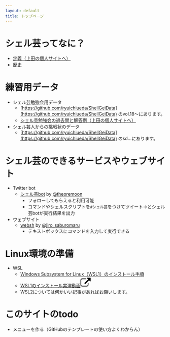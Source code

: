 ```yaml
---
layout: default
title: トップページ
---
```


# シェル芸ってなに？


* [定義（上田の個人サイトへ）](https://b.ueda.tech/?page=01434#%E3%82%B7%E3%82%A7%E3%83%AB%E8%8A%B8%E3%81%AE%E5%AE%9A%E7%BE%A9%E3%83%90%E3%83%BC%E3%82%B8%E3%83%A7%E3%83%B311)
* [歴史](history.html)


# 練習用データ

* シェル芸勉強会用データ
    * [https://github.com/ryuichiueda/ShellGeiData](https://github.com/ryuichiueda/ShellGeiData) のvol.18〜にあります。
    * [シェル芸勉強会の過去問と解答例（上田の個人サイトへ）](https://b.ueda.tech/?page=00684)
* シェル芸人からの挑戦状のデータ
    * [https://github.com/ryuichiueda/ShellGeiData](https://github.com/ryuichiueda/ShellGeiData) のsd...にあります。


# シェル芸のできるサービスやウェブサイト

* Twitter bot
    * [シェル芸bot](https://twitter.com/minyoruminyon) by [@theoremoon](https://twitter.com/theoremoon)
        * フォローしてもらえると利用可能
        * コマンドやシェルスクリプトを`#シェル芸`をつけてツイート→とシェル芸botが実行結果を出力
* ウェブサイト
    * [websh](https://websh.jiro4989.com/) by [@jiro_saburomaru](https://twitter.com/jiro_saburomaru)
        * テキストボックスにコマンドを入力して実行できる

# Linux環境の準備


* WSL
    * [Windows Subsystem for Linux（WSL1）のインストール手順](WSL20200328.html)
    * [WSL1のインストール実演動画![](icons/external-link-symbol_icon-icons.com_73577_32x32.png)](https://youtu.be/JAszcQ8IEwg)
    * WSL2については何かいい記事があればお願いします。


# このサイトのtodo

* メニューを作る（GitHubのテンプレートの使い方よくわからん）

